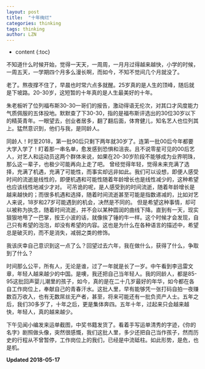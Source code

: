 ```yaml
---
layout: post
title:  "十年绚烂"
categories: thinking 
tags: thinking
author: LZN
---
```


* content
{:toc}

不知道什么时候开始，觉得一天天，一周周，一月月过得越来越快，小学的时候，一周五天，一学期四个月多么漫长啊，而如今，不知不觉间几个月就没了。

老了。熬夜撑不住了，早晨也时常六点多就醒。25岁真的是人生的顶峰，随后就是下坡路。20-30岁，这短暂的十年真的是人生最美好的十年。

朱老板听了位列福布斯30-30一哥们的报告，激动得语无伦次，对其口才风度能力气质佩服的五体投地。默默查了下30-30，指的是福布斯评选出的30位30岁以下的精英青年。一眼望去，创业者居多，翻了翻后面，体育健儿，知名艺人也位列其上。猛然意识到，他们与我，是同龄人。

同龄人！时至2018，第一批90后只剩下两年就30岁了。连第一批00后今年都要大学入学了！盯着那一串名单，愈发感到恐惧和沮丧。且不说零星可见的00后艺人，对艺人和运动员这两个群体来说，如果在20-30岁阶段不能够成为业界明珠，那么这一辈子，也极少可能再向上走了吧。
曾经觉得年轻，觉得未来充满了选择，充满了机遇，充满了可能性，而事实却远非如此。我们可以设想，即便人感受时间的流逝是线性的，即便机遇和可能性随着年龄增长也是线性减少的，这种希望也应该线性地减少才对。
可吊诡的呢，是人感受到的时间流逝，随着年龄增长是越来越快的；而很多机遇和选择，随着时间流逝甚至可能是指数递减的，比如对艺人来说，18岁和27岁可能遇到的机会，决然是不同的。
但是希望这种事情，却可以被称为执念，随着时间流逝，并不会以某种圆润的曲线下降。直到有一天，现实狠狠地甩了一巴掌，按王小波的话，就像挨了锤的牛一样。这个时候才会发现，自己只有希望的泡泡，却没有希望的内容。这也是为什么在各种语言的描述中，希望总是破灭的，而不是消失，减弱之类的修饰。

我该庆幸自己意识到这一点了么？回望过去六年，我在做什么，获得了什么，争取到了什么？

时间那么公平，所有人，无论是谁，过了一年就是长了一岁。中午看到李迅雷文章，年轻人越来越少的中国。是噢，我还把自己当年轻人。我的同龄人，都是85-95这批回声婴儿潮里的孩子，如今，真的是在二十几岁最好的年华，如今都在各自工作岗位上，奉献自己的青春汗水。这批人里，早有能够凭一张打码自拍一夜赚数百万收入，也有无数屌丝无产者，甚至，将来可能还有一批负资产人士。五年之后，我们30多岁了，十年之后，更是集体奔四。五年十年，过起来只会越来越快，年轻人，真的越来越少。

下午见闻小编发来运单截图，中奖书籍发货了。看着手写运单清秀的字迹，《你的名字》剧照做头像，突然很感慨，我们这批人里，多少还把自己当作孩子，然而历史的行程从不曾暂停，工作岗位上的我们，已经是中流砥柱。如此形势，是危，也是机。

**Updated 2018-05-17**
